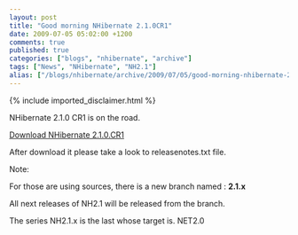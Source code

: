 ```yaml
---
layout: post
title: "Good morning NHibernate 2.1.0CR1"
date: 2009-07-05 05:02:00 +1200
comments: true
published: true
categories: ["blogs", "nhibernate", "archive"]
tags: ["News", "NHibernate", "NH2.1"]
alias: ["/blogs/nhibernate/archive/2009/07/05/good-morning-nhibernate-2-1-0cr1.aspx"]
---
```

<!-- more -->
{% include imported_disclaimer.html %}
<p>NHibernate 2.1.0 CR1 is on the road.</p>
<p><a target="_blank" href="https://sourceforge.net/projects/nhibernate/files/">Download NHibernate 2.1.0.CR1</a></p>
<p>After download it please take a look to releasenotes.txt file.</p>
<p>Note:</p>
<p>For those are using sources, there is a new branch named : <strong>2.1.x</strong></p>
<p>All next releases of NH2.1 will be released from the branch.</p>
<p>The series NH2.1.x is the last whose target is. NET2.0</p>
